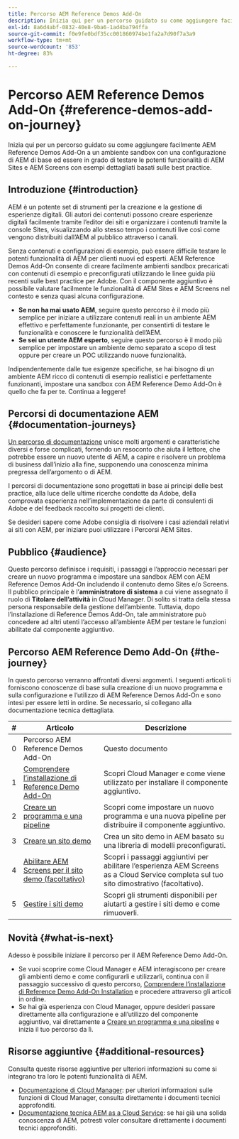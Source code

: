 ```yaml
---
title: Percorso AEM Reference Demos Add-On
description: Inizia qui per un percorso guidato su come aggiungere facilmente il componente aggiuntivo Demos di riferimento di AEM a un ambiente sandbox con una configurazione di AEM minima ed essere in grado di testare le potenti funzionalità di AEM con esempi ricchi basati sulle best practice.
exl-id: 8a6d4abf-0832-40e8-9ba6-1ad4ba794ffa
source-git-commit: f0e9fe0bdf35cc001860974be1fa2a7d90f7a3a9
workflow-type: tm+mt
source-wordcount: '853'
ht-degree: 83%

---
```


# Percorso AEM Reference Demos Add-On {#reference-demos-add-on-journey}

Inizia qui per un percorso guidato su come aggiungere facilmente AEM Reference Demos Add-On a un ambiente sandbox con una configurazione di AEM di base ed essere in grado di testare le potenti funzionalità di AEM Sites e AEM Screens con esempi dettagliati basati sulle best practice.

## Introduzione {#introduction}

AEM è un potente set di strumenti per la creazione e la gestione di esperienze digitali. Gli autori dei contenuti possono creare esperienze digitali facilmente tramite l’editor dei siti e organizzare i contenuti tramite la console Sites, visualizzando allo stesso tempo i contenuti live così come vengono distribuiti dall’AEM al pubblico attraverso i canali.

Senza contenuti e configurazioni di esempio, può essere difficile testare le potenti funzionalità di AEM per clienti nuovi ed esperti. AEM Reference Demos Add-On consente di creare facilmente ambienti sandbox precaricati con contenuti di esempio e preconfigurati utilizzando le linee guida più recenti sulle best practice per Adobe. Con il componente aggiuntivo è possibile valutare facilmente le funzionalità di AEM Sites e AEM Screens nel contesto e senza quasi alcuna configurazione.

* **Se non ha mai usato AEM**, seguire questo percorso è il modo più semplice per iniziare a utilizzare contenuti reali in un ambiente AEM effettivo e perfettamente funzionante, per consentirti di testare le funzionalità e conoscere le funzionalità dell’AEM.
* **Se sei un utente AEM esperto**, seguire questo percorso è il modo più semplice per impostare un ambiente demo separato a scopo di test oppure per creare un POC utilizzando nuove funzionalità.

Indipendentemente dalle tue esigenze specifiche, se hai bisogno di un ambiente AEM ricco di contenuti di esempio realistici e perfettamente funzionanti, impostare una sandbox con AEM Reference Demo Add-On è quello che fa per te. Continua a leggere!

## Percorsi di documentazione AEM {#documentation-journeys}

[Un percorso di documentazione](/help/journey-documentation/documentation-journeys.md) unisce molti argomenti e caratteristiche diversi e forse complicati, fornendo un resoconto che aiuta il lettore, che potrebbe essere un nuovo utente di AEM, a capire e risolvere un problema di business dall’inizio alla fine, supponendo una conoscenza minima pregressa dell’argomento o di AEM.

I percorsi di documentazione sono progettati in base ai principi delle best practice, alla luce delle ultime ricerche condotte da Adobe, della comprovata esperienza nell’implementazione da parte di consulenti di Adobe e del feedback raccolto sui progetti dei clienti.

Se desideri sapere come Adobe consiglia di risolvere i casi aziendali relativi ai siti con AEM, per iniziare puoi utilizzare i Percorsi AEM Sites.

## Pubblico {#audience}

Questo percorso definisce i requisiti, i passaggi e l’approccio necessari per creare un nuovo programma e impostare una sandbox AEM con AEM Reference Demos Add-On includendo il contenuto demo Sites e/o Screens. Il pubblico principale è l’**amministratore di sistema** a cui viene assegnato il ruolo di **Titolare dell’attività** in Cloud Manager. Di solito si tratta della stessa persona responsabile della gestione dell’ambiente. Tuttavia, dopo l’installazione di Reference Demos Add-On, tale amministratore può concedere ad altri utenti l’accesso all’ambiente AEM per testare le funzioni abilitate dal componente aggiuntivo.

## Percorso AEM Reference Demo Add-On {#the-journey}

In questo percorso verranno affrontati diversi argomenti. I seguenti articoli ti forniscono conoscenze di base sulla creazione di un nuovo programma e sulla configurazione e l’utilizzo di AEM Reference Demos Add-On e sono intesi per essere letti in ordine. Se necessario, si collegano alla documentazione tecnica dettagliata.

| # | Articolo | Descrizione |
|---|---|---|
| 0 | Percorso AEM Reference Demos Add-On | Questo documento |
| 1 | [Comprendere l’installazione di Reference Demo Add-On](installation.md) | Scopri Cloud Manager e come viene utilizzato per installare il componente aggiuntivo. |
| 2 | [Creare un programma e una pipeline](create-program.md) | Scopri come impostare un nuovo programma e una nuova pipeline per distribuire il componente aggiuntivo. |
| 3 | [Creare un sito demo](create-site.md) | Crea un sito demo in AEM basato su una libreria di modelli preconfigurati. |
| 4 | [Abilitare AEM Screens per il sito demo (facoltativo)](screens.md) | Scopri i passaggi aggiuntivi per abilitare l’esperienza AEM Screens as a Cloud Service completa sul tuo sito dimostrativo (facoltativo). |
| 5 | [Gestire i siti demo](manage.md) | Scopri gli strumenti disponibili per aiutarti a gestire i siti demo e come rimuoverli. |

## Novità {#what-is-next}

Adesso è possibile iniziare il percorso per il AEM Reference Demo Add-On.

* Se vuoi scoprire come Cloud Manager e AEM interagiscono per creare gli ambienti demo e come configurarli e utilizzarli, continua con il passaggio successivo di questo percorso, [Comprendere l’installazione di Reference Demo Add-On Installation](installation.md) e procedere attraverso gli articoli in ordine.
* Se hai già esperienza con Cloud Manager, oppure desideri passare direttamente alla configurazione e all’utilizzo del componente aggiuntivo, vai direttamente a [Creare un programma e una pipeline](create-program.md) e inizia il tuo percorso da lì.

## Risorse aggiuntive {#additional-resources}

Consulta queste risorse aggiuntive per ulteriori informazioni su come si integrano tra loro le potenti funzionalità di AEM.

* [Documentazione di Cloud Manager](https://experienceleague.adobe.com/docs/experience-manager-cloud-service/onboarding/onboarding-concepts/cloud-manager-introduction.html?lang=it): per ulteriori informazioni sulle funzioni di Cloud Manager, consulta direttamente i documenti tecnici approfonditi.
* [Documentazione tecnica AEM as a Cloud Service](https://experienceleague.adobe.com/docs/experience-manager-cloud-service.html?lang=it): se hai già una solida conoscenza di AEM, potresti voler consultare direttamente i documenti tecnici approfonditi.
